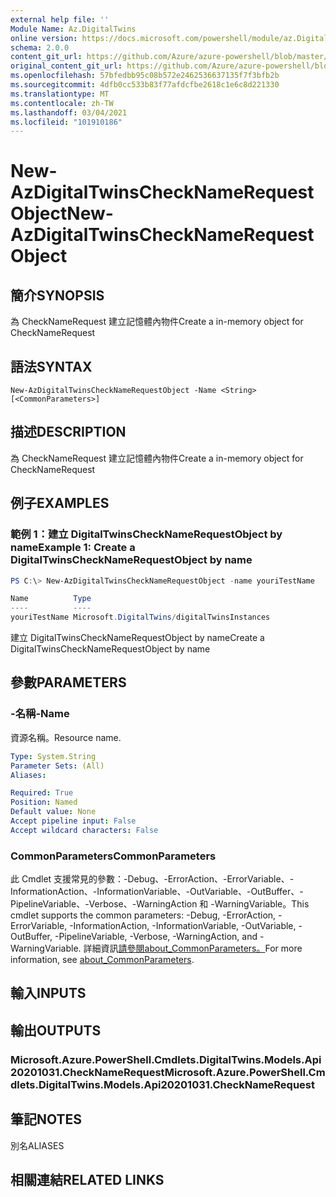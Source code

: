 ```yaml
---
external help file: ''
Module Name: Az.DigitalTwins
online version: https://docs.microsoft.com/powershell/module/az.DigitalTwins/new-AzDigitalTwinsCheckNameRequestObject
schema: 2.0.0
content_git_url: https://github.com/Azure/azure-powershell/blob/master/src/DigitalTwins/help/New-AzDigitalTwinsCheckNameRequestObject.md
original_content_git_url: https://github.com/Azure/azure-powershell/blob/master/src/DigitalTwins/help/New-AzDigitalTwinsCheckNameRequestObject.md
ms.openlocfilehash: 57bfedbb95c08b572e2462536637135f7f3bfb2b
ms.sourcegitcommit: 4dfb0cc533b83f77afdcfbe2618c1e6c8d221330
ms.translationtype: MT
ms.contentlocale: zh-TW
ms.lasthandoff: 03/04/2021
ms.locfileid: "101910186"
---
```

# <span data-ttu-id="c1669-101">New-AzDigitalTwinsCheckNameRequestObject</span><span class="sxs-lookup"><span data-stu-id="c1669-101">New-AzDigitalTwinsCheckNameRequestObject</span></span>

## <span data-ttu-id="c1669-102">簡介</span><span class="sxs-lookup"><span data-stu-id="c1669-102">SYNOPSIS</span></span>
<span data-ttu-id="c1669-103">為 CheckNameRequest 建立記憶體內物件</span><span class="sxs-lookup"><span data-stu-id="c1669-103">Create a in-memory object for CheckNameRequest</span></span>

## <span data-ttu-id="c1669-104">語法</span><span class="sxs-lookup"><span data-stu-id="c1669-104">SYNTAX</span></span>

```
New-AzDigitalTwinsCheckNameRequestObject -Name <String> [<CommonParameters>]
```

## <span data-ttu-id="c1669-105">描述</span><span class="sxs-lookup"><span data-stu-id="c1669-105">DESCRIPTION</span></span>
<span data-ttu-id="c1669-106">為 CheckNameRequest 建立記憶體內物件</span><span class="sxs-lookup"><span data-stu-id="c1669-106">Create a in-memory object for CheckNameRequest</span></span>

## <span data-ttu-id="c1669-107">例子</span><span class="sxs-lookup"><span data-stu-id="c1669-107">EXAMPLES</span></span>

### <span data-ttu-id="c1669-108">範例 1：建立 DigitalTwinsCheckNameRequestObject by name</span><span class="sxs-lookup"><span data-stu-id="c1669-108">Example 1: Create a DigitalTwinsCheckNameRequestObject by name</span></span>
```powershell
PS C:\> New-AzDigitalTwinsCheckNameRequestObject -name youriTestName

Name          Type
----          ----
youriTestName Microsoft.DigitalTwins/digitalTwinsInstances
```

<span data-ttu-id="c1669-109">建立 DigitalTwinsCheckNameRequestObject by name</span><span class="sxs-lookup"><span data-stu-id="c1669-109">Create a DigitalTwinsCheckNameRequestObject by name</span></span>

## <span data-ttu-id="c1669-110">參數</span><span class="sxs-lookup"><span data-stu-id="c1669-110">PARAMETERS</span></span>

### <span data-ttu-id="c1669-111">-名稱</span><span class="sxs-lookup"><span data-stu-id="c1669-111">-Name</span></span>
<span data-ttu-id="c1669-112">資源名稱。</span><span class="sxs-lookup"><span data-stu-id="c1669-112">Resource name.</span></span>

```yaml
Type: System.String
Parameter Sets: (All)
Aliases:

Required: True
Position: Named
Default value: None
Accept pipeline input: False
Accept wildcard characters: False
```

### <span data-ttu-id="c1669-113">CommonParameters</span><span class="sxs-lookup"><span data-stu-id="c1669-113">CommonParameters</span></span>
<span data-ttu-id="c1669-114">此 Cmdlet 支援常見的參數：-Debug、-ErrorAction、-ErrorVariable、-InformationAction、-InformationVariable、-OutVariable、-OutBuffer、-PipelineVariable、-Verbose、-WarningAction 和 -WarningVariable。</span><span class="sxs-lookup"><span data-stu-id="c1669-114">This cmdlet supports the common parameters: -Debug, -ErrorAction, -ErrorVariable, -InformationAction, -InformationVariable, -OutVariable, -OutBuffer, -PipelineVariable, -Verbose, -WarningAction, and -WarningVariable.</span></span> <span data-ttu-id="c1669-115">詳細資訊[請參閱about_CommonParameters。](http://go.microsoft.com/fwlink/?LinkID=113216)</span><span class="sxs-lookup"><span data-stu-id="c1669-115">For more information, see [about_CommonParameters](http://go.microsoft.com/fwlink/?LinkID=113216).</span></span>

## <span data-ttu-id="c1669-116">輸入</span><span class="sxs-lookup"><span data-stu-id="c1669-116">INPUTS</span></span>

## <span data-ttu-id="c1669-117">輸出</span><span class="sxs-lookup"><span data-stu-id="c1669-117">OUTPUTS</span></span>

### <span data-ttu-id="c1669-118">Microsoft.Azure.PowerShell.Cmdlets.DigitalTwins.Models.Api20201031.CheckNameRequest</span><span class="sxs-lookup"><span data-stu-id="c1669-118">Microsoft.Azure.PowerShell.Cmdlets.DigitalTwins.Models.Api20201031.CheckNameRequest</span></span>

## <span data-ttu-id="c1669-119">筆記</span><span class="sxs-lookup"><span data-stu-id="c1669-119">NOTES</span></span>

<span data-ttu-id="c1669-120">別名</span><span class="sxs-lookup"><span data-stu-id="c1669-120">ALIASES</span></span>

## <span data-ttu-id="c1669-121">相關連結</span><span class="sxs-lookup"><span data-stu-id="c1669-121">RELATED LINKS</span></span>

